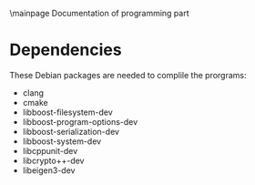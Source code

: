 \mainpage Documentation of programming part

# Dependencies

These Debian packages are needed to complile the prorgrams:

- clang
- cmake
- libboost-filesystem-dev
- libboost-program-options-dev
- libboost-serialization-dev
- libboost-system-dev
- libcppunit-dev
- libcrypto++-dev
- libeigen3-dev
